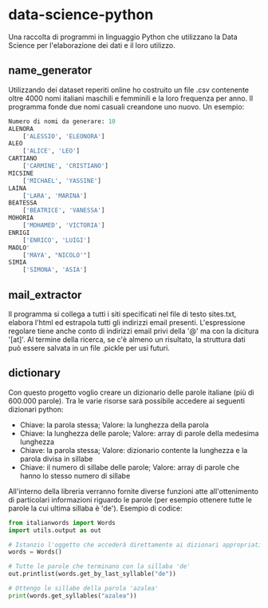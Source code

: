 # data-science-python

Una raccolta di programmi in linguaggio Python che utilizzano la Data Science per l'elaborazione dei dati e il loro utilizzo.

## name_generator
Utilizzando dei dataset reperiti online ho costruito un file .csv contenente oltre 4000 nomi italiani maschili e femminili e la loro frequenza per anno.
Il programma fonde due nomi casuali creandone uno nuovo. Un esempio:

```python
Numero di nomi da generare: 10
ALENORA
	['ALESSIO', 'ELEONORA']
ALEO
	['ALICE', 'LEO']
CARTIANO
	['CARMINE', 'CRISTIANO']
MICSINE
	['MICHAEL', 'YASSINE']
LAINA
	['LARA', 'MARINA']
BEATESSA
	['BEATRICE', 'VANESSA']
MOHORIA
	['MOHAMED', 'VICTORIA']
ENRIGI
	['ENRICO', 'LUIGI']
MAOLO'
	['MAYA', "NICOLO'"]
SIMIA
	['SIMONA', 'ASIA']
```

## mail_extractor
Il programma si collega a tutti i siti specificati nel file di testo sites.txt, elabora l'html ed estrapola tutti gli indirizzi email presenti. L'espressione regolare tiene anche conto di indirizzi email privi della '@' ma con la dicitura '[at]'. Al termine della ricerca, se c'è almeno un risultato, la struttura dati può essere salvata in un file .pickle per usi futuri.

## dictionary
Con questo progetto voglio creare un dizionario delle parole italiane (più di 600.000 parole). Tra le varie risorse sarà possibile accedere ai seguenti dizionari python:

* Chiave: la parola stessa; Valore: la lunghezza della parola
* Chiave: la lunghezza delle parole; Valore: array di parole della medesima lunghezza
* Chiave: la parola stessa; Valore: dizionario contente la lunghezza e la parola divisa in sillabe
* Chiave: il numero di sillabe delle parole; Valore: array di parole che hanno lo stesso numero di sillabe

All'interno della libreria verranno fornite diverse funzioni atte all'ottenimento di particolari informazioni riguardo le parole (per esempio ottenere tutte le parole la cui ultima sillaba è 'de').
Esempio di codice:

```python
from italianwords import Words
import utils.output as out

# Istanzio l'oggetto che accederà direttamente ai dizionari appropriati
words = Words()

# Tutte le parole che terminano con la sillaba 'de'
out.printlist(words.get_by_last_syllable("de"))

# Ottengo le sillabe della parola 'azalea'
print(words.get_syllables("azalea"))

```
